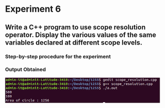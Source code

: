 # Experiment 6
## Write a C++ program to use scope resolution operator. Display the various values of the same variables declared at different scope levels.

### Step-by-step procedure for the experiment

### Output Obtained

![Test Image 1](scoperesolution.png)
